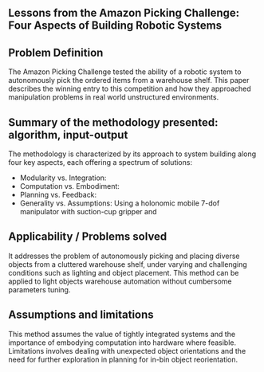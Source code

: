 ## Lessons from the Amazon Picking Challenge: Four Aspects of Building Robotic Systems

## Problem Definition
The Amazon Picking Challenge tested the ability of a robotic system to autonomously pick the ordered items from a warehouse shelf. This paper describes the winning entry to this competition and how they approached manipulation problems in real world unstructured environments.
## Summary of the methodology presented: algorithm, input-output
The methodology is characterized by its approach to system building along four key aspects, each offering a spectrum of solutions:
- Modularity vs. Integration: 
- Computation vs. Embodiment: 
- Planning vs. Feedback: 
- Generality vs. Assumptions: 
Using a holonomic mobile 7-dof manipulator with suction-cup gripper and 
## Applicability / Problems solved
It addresses the problem of autonomously picking and placing diverse objects from a cluttered warehouse shelf, under varying and challenging conditions such as lighting and object placement. This method can be applied to light objects warehouse automation without cumbersome parameters tuning. 
## Assumptions and limitations
This method assumes the value of tightly integrated systems and the importance of embodying computation into hardware where feasible. Limitations involves dealing with unexpected object orientations and the need for further exploration in planning for in-bin object reorientation. 